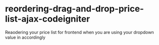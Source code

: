 # reordering-drag-and-drop-price-list-ajax-codeigniter
Reaodering your price list for frontend when you are using your dropdown value in accordingly
